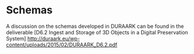 # Schemas

A discussion on the schemas developed in DURAARK can be found in the deliverable [D6.2 Ingest and Storage of 3D
Objects in a Digital Preservation
System] http://duraark.eu/wp-content/uploads/2015/02/DURAARK_D6.2.pdf
